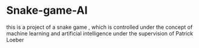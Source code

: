 # Snake-game-AI
this is a project of a snake game , which is controlled under the concept of machine learning and artificial intelligence under the supervision of Patrick Loeber
